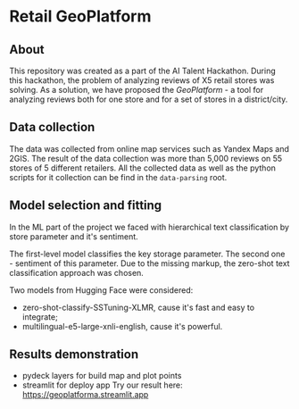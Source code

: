 # Retail GeoPlatform
## About
This repository was created as a part of the AI Talent Hackathon. During this hackathon, the problem of analyzing reviews of X5 retail stores was solving. As a solution, we have proposed the *GeoPlatform* - a tool for analyzing reviews both for one store and for a set of stores in a district/city.

## Data collection
The data was collected from online map services such as Yandex Maps and 2GIS. The result of the data collection was more than 5,000 reviews on 55 stores of 5 different retailers. All the collected data as well as the python scripts for it collection can be find in the `data-parsing` root.

## Model selection and fitting
In the ML part of the project we faced with hierarchical text classification by store parameter and it's sentiment.

The first-level model classifies the key storage parameter. The second one - sentiment of this parameter. Due to the missing markup, the zero-shot text classification approach was chosen.

Two models from Hugging Face were considered:
- zero-shot-classify-SSTuning-XLMR, cause it's fast and easy to integrate;
- multilingual-e5-large-xnli-english, cause it's powerful.



## Results demonstration
- pydeck layers for build map and plot points
- streamlit for deploy app
Try our result here: https://geoplatforma.streamlit.app
